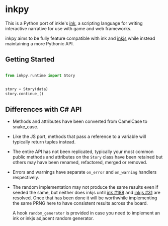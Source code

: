 # inkpy

This is a Python port of inkle's [ink](https://github.com/inkle/ink), a scripting language for writing interactive
narrative for use with game and web frameworks.

inkpy aims to be fully feature compatible with ink and [inkjs](github.com/y-lohse/inkjs) while instead maintaining a
more Pythonic API.


## Getting Started

```python

from inkpy.runtime import Story


story = Story(data)
story.continue_()

```


## Differences with C# API

- Methods and attributes have been converted from CamelCase to snake_case.

- Like the JS port, methods that pass a reference to a variable will typically return tuples instead.

- The entire API has not been replicated, typically your most common public methods and attributes on the ``Story``
  class have been retained but others may have been renamed, refactored, merged or removed.

- Errors and warnings have separate ``on_error`` and ``on_warning`` handlers respectively.

- The random implementation may not produce the same results even if seeded the same, but neither does inkjs until
  [ink #188](https://github.com/inkle/ink/issues/188) and [inkjs #31](https://github.com/y-lohse/inkjs/issues/31) are
  resolved. Once that has been done it will be worthwhile implementing the same PRNG here to have consistent results
  across the board.

  A hook ``random_generator`` is provided in case you need to implement an ink or inkjs adjacent random generator.
